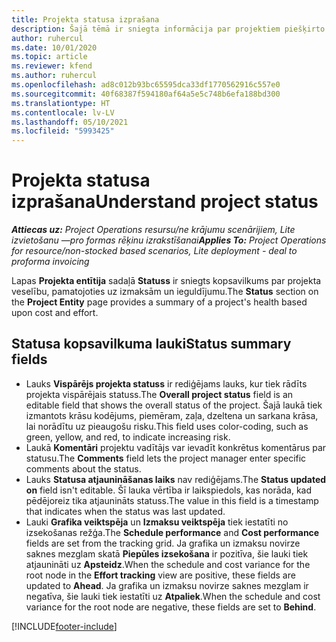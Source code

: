 ```yaml
---
title: Projekta statusa izprašana
description: Šajā tēmā ir sniegta informācija par projektiem piešķirto statusu programmā Dynamics 365 Project Operations.
author: ruhercul
ms.date: 10/01/2020
ms.topic: article
ms.reviewer: kfend
ms.author: ruhercul
ms.openlocfilehash: ad8c012b93bc65595dca33df1770562916c557e0
ms.sourcegitcommit: 40f68387f594180af64a5e5c748b6efa188bd300
ms.translationtype: HT
ms.contentlocale: lv-LV
ms.lasthandoff: 05/10/2021
ms.locfileid: "5993425"
---
```

# <a name="understand-project-status"></a><span data-ttu-id="237a0-103">Projekta statusa izprašana</span><span class="sxs-lookup"><span data-stu-id="237a0-103">Understand project status</span></span>

<span data-ttu-id="237a0-104">_**Attiecas uz:** Project Operations resursu/ne krājumu scenārijiem, Lite izvietošanu —pro formas rēķinu izrakstīšanai_</span><span class="sxs-lookup"><span data-stu-id="237a0-104">_**Applies To:** Project Operations for resource/non-stocked based scenarios, Lite deployment - deal to proforma invoicing_</span></span>


<span data-ttu-id="237a0-105">Lapas **Projekta entītija** sadaļā **Statuss** ir sniegts kopsavilkums par projekta veselību, pamatojoties uz izmaksām un ieguldījumu.</span><span class="sxs-lookup"><span data-stu-id="237a0-105">The **Status** section on the **Project Entity** page provides a summary of a project's health based upon cost and effort.</span></span>


## <a name="status-summary-fields"></a><span data-ttu-id="237a0-106">Statusa kopsavilkuma lauki</span><span class="sxs-lookup"><span data-stu-id="237a0-106">Status summary fields</span></span>

- <span data-ttu-id="237a0-107">Lauks **Vispārējs projekta statuss** ir rediģējams lauks, kur tiek rādīts projekta vispārējais statuss.</span><span class="sxs-lookup"><span data-stu-id="237a0-107">The **Overall project status** field is an editable field that shows the overall status of the project.</span></span> <span data-ttu-id="237a0-108">Šajā laukā tiek izmantots krāsu kodējums, piemēram, zaļa, dzeltena un sarkana krāsa, lai norādītu uz pieaugošu risku.</span><span class="sxs-lookup"><span data-stu-id="237a0-108">This field uses color-coding, such as green, yellow, and red, to indicate increasing risk.</span></span> 
- <span data-ttu-id="237a0-109">Laukā **Komentāri** projektu vadītājs var ievadīt konkrētus komentārus par statusu.</span><span class="sxs-lookup"><span data-stu-id="237a0-109">The **Comments** field lets the project manager enter specific comments about the status.</span></span> 
- <span data-ttu-id="237a0-110">Lauks **Statusa atjaunināšanas laiks** nav rediģējams.</span><span class="sxs-lookup"><span data-stu-id="237a0-110">The **Status updated on** field isn't editable.</span></span> <span data-ttu-id="237a0-111">Šī lauka vērtība ir laikspiedols, kas norāda, kad pēdējoreiz tika atjaunināts statuss.</span><span class="sxs-lookup"><span data-stu-id="237a0-111">The value in this field is a timestamp that indicates when the status was last updated.</span></span>
- <span data-ttu-id="237a0-112">Lauki **Grafika veiktspēja** un **Izmaksu veiktspēja** tiek iestatīti no izsekošanas režģa.</span><span class="sxs-lookup"><span data-stu-id="237a0-112">The **Schedule performance** and **Cost performance** fields are set from the tracking grid.</span></span> <span data-ttu-id="237a0-113">Ja grafika un izmaksu novirze saknes mezglam skatā **Piepūles izsekošana** ir pozitīva, šie lauki tiek atjaunināti uz **Apsteidz**.</span><span class="sxs-lookup"><span data-stu-id="237a0-113">When the schedule and cost variance for the root node in the **Effort tracking** view are positive, these fields are updated to **Ahead**.</span></span> <span data-ttu-id="237a0-114">Ja grafika un izmaksu novirze saknes mezglam ir negatīva, šie lauki tiek iestatīti uz **Atpaliek**.</span><span class="sxs-lookup"><span data-stu-id="237a0-114">When the schedule and cost variance for the root node are negative, these fields are set to **Behind**.</span></span>


[!INCLUDE[footer-include](../includes/footer-banner.md)]